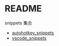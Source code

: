 # README

snippets 集合

- [autohotkey_snippets](autohotkey_snippets.ahk)
- [vscode_snippets](vscode_snippets.md)
